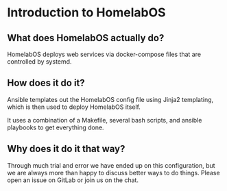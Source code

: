 # Introduction to HomelabOS

## What does HomelabOS actually do?

HomelabOS deploys web services via docker-compose files that are controlled by systemd.

## How does it do it?

Ansible templates out the HomelabOS config file using Jinja2 templating, which is then used to deploy HomelabOS itself.

It uses a combination of a Makefile, several bash scripts, and ansible playbooks to get everything done.

## Why does it do it that way?

Through much trial and error we have ended up on this configuration, but we are always more than happy to discuss better ways to do things. Please open an issue on GitLab or join us on the chat.
